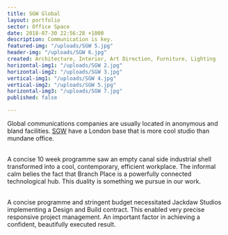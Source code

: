 ```yaml
---
title: SGW Global
layout: portfolio
sector: Office Space
date: 2018-07-30 22:56:28 +1000
description: Communication is key.
featured-img: "/uploads/SGW 5.jpg"
header-img: "/uploads/SGW 6.jpg"
created: Architecture, Interior, Art Direction, Furniture, Lighting
horizontal-img1: "/uploads/SGW 2.jpg"
horizontal-img2: "/uploads/SGW 3.jpg"
vertical-img1: "/uploads/SGW 4.jpg"
vertical-img2: "/uploads/SGW 5.jpg"
horizontal-img3: "/uploads/SGW 7.jpg"
published: false

---
```

Global communications companies are usually located in anonymous and bland facilities. [SGW](http://www.sgwglobal.com/) have a London base that is more cool studio than mundane office.<br><br>

A concise 10 week programme saw an empty canal side industrial shell transformed into a cool, contemporary, efficient workplace. The informal calm belies the fact that Branch Place is a powerfully connected technological hub. This duality is something we pursue in our work.<br><br>

A concise programme and stringent budget necessitated Jackdaw Studios implementing a Design and Build contract. This enabled very precise responsive project management. An important factor in achieving a confident, beautifully executed result. <br><br>